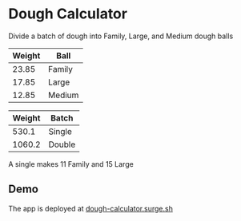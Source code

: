 
# Dough Calculator

Divide a batch of dough into Family, Large, and Medium dough balls

| Weight | Ball
| ------ |--------
| 23.85  | Family
| 17.85  | Large
| 12.85  | Medium

| Weight | Batch
| ------ | -------
| 530.1  | Single
| 1060.2 | Double

A single makes 11 Family and 15 Large

## Demo

The app is deployed at [dough-calculator.surge.sh](dough-calculator.surge.sh)

